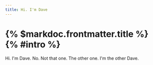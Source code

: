 ```yaml
---
title: Hi. I'm Dave
---
```


# {% $markdoc.frontmatter.title %} {% #intro %}

Hi. I'm Dave. No. Not that one. The other one. I'm the other Dave.